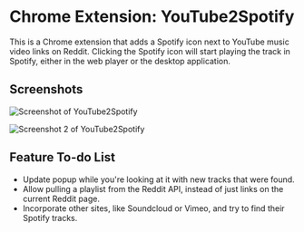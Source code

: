 # Chrome Extension: YouTube2Spotify

This is a Chrome extension that adds a Spotify icon next to YouTube music video 
links on Reddit. Clicking the Spotify icon will start playing the track in 
Spotify, either in the web player or the desktop application.

## Screenshots

![Screenshot of YouTube2Spotify](http://github.com/moneypenny/chrome_youtube2spotify/raw/master/screenshot.png)

![Screenshot 2 of YouTube2Spotify](http://github.com/moneypenny/chrome_youtube2spotify/raw/master/screenshot2.png)

## Feature To-do List

* Update popup while you're looking at it with new tracks that were found.
* Allow pulling a playlist from the Reddit API, instead of just links on the current Reddit page.
* Incorporate other sites, like Soundcloud or Vimeo, and try to find their Spotify tracks.
